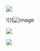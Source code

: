 
![](https://komarev.com/ghpvc/?username=foullegacy&color=54867a&label=fell+into+the+abyss&base=1000&style=flat-square&aligncenter)

![](![image](https://github.com/user-attachments/assets/2bd19254-ea7f-4cab-aa61-6dae2283ab24)


![](https://64.media.tumblr.com/ef882a9a6cd44aba674624be3d3e2bf7/b38a06f8df7d6a83-f5/s540x810/5b06d305c9ade2841ce6fb7b05175fefed3277eb.gifv)





 
![](https://i.imgur.com/4C5PQt3.png)  
                                   
